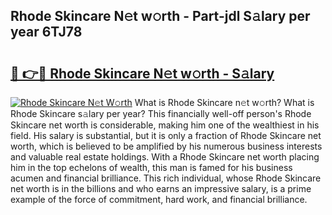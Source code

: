 ## Rhode Skincare N𝚎t w𝚘rth - Part-jdl S𝚊lary per year 6TJ78

# <h2><a href="http://gc4pc0p.nevu.top/?p=Rhode+Skincare">🔗 👉🔴 Rhode Skincare N𝚎t w𝚘rth - S𝚊lary</a></h2>

[![Rhode Skincare N𝚎t W𝚘rth](https://i.imgur.com/Oavwk0R.jpeg)](http://gc4pc0p.nevu.top/?p=Rhode+Skincare)
What is Rhode Skincare n𝚎t w𝚘rth? What is Rhode Skincare s𝚊lary per year?
This financially well-off person's Rhode Skincare net worth is considerable, making him one of the wealthiest in his field. His salary is substantial, but it is only a fraction of Rhode Skincare net worth, which is believed to be amplified by his numerous business interests and valuable real estate holdings. With a Rhode Skincare net worth placing him in the top echelons of wealth, this man is famed for his business acumen and financial brilliance. This rich individual, whose Rhode Skincare net worth is in the billions and who earns an impressive salary, is a prime example of the force of commitment, hard work, and financial brilliance.
